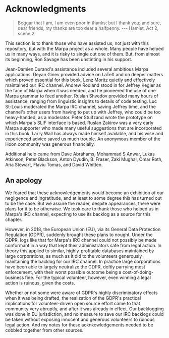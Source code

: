<!--
Copyright 2022 Jeffrey Kegler
This file is part of Marpa::R2.  Marpa::R2 is free software: you can
redistribute it and/or modify it under the terms of the GNU Lesser
General Public License as published by the Free Software Foundation,
either version 3 of the License, or (at your option) any later version.

Marpa::R2 is distributed in the hope that it will be useful,
but WITHOUT ANY WARRANTY; without even the implied warranty of
MERCHANTABILITY or FITNESS FOR A PARTICULAR PURPOSE.  See the GNU
Lesser General Public License for more details.

You should have received a copy of the GNU Lesser
General Public License along with Marpa::R2.  If not, see
http://www.gnu.org/licenses/.
-->

# Acknowledgments

> Beggar that I am, I am even poor in thanks; but I thank you;
> and sure, dear friends, my thanks are too dear a halfpenny.
> --- Hamlet, Act 2, scene 2

This section is to thank those who have assisted us,
not just with this repository,
but with the Marpa project as a whole.
Many people have helped us in many ways,
and it is risky
to single out one of them.
But, from almost its beginning,
Ron Savage has been unstinting in
his support.

Jean-Damien Durand's assistance included several ambitious
Marpa applications.
Deyan Ginev provided advice on LaTeX and
on deeper matters which proved essential for this book.
Lenz Moritz quietly and effectively maintained our IRC channel.
Andrew Rodland stood in for Jeffrey Kegler as the face of Marpa
when it was needed,
and he pioneered the use of one Marpa grammar
to feed another.
Ruslan Shvedov provided many hours of assistance,
ranging from linguistic insights to details of code testing.
Luc St-Louis moderated the Marpa IRC channel,
saving Jeffrey time,
and the channel's other users from having to put up with Jeffrey,
who could be too heavy-handed,
as a moderator.
Peter Stuifzand wrote the prototype on which Marpa's
SLIF interface is based.
Ruslan Zakirov was a very early Marpa supporter
who made many useful suggestions
that are incorporated in this book.
Larry Wall has always made himself available,
and his wise and experienced advice saved us much trouble.
An anonymous member of the Hoon community was generous
financially.

Additional help came from
Dave Abrahams,
Mohammad S Anwar,
Lukas Atkinson,
Peter Blackson,
Anton Dyudin,
B. Fraser,
Zaki Mughal,
Omar Roth,
Aria Stewart,
Flaviu Tomas,
and David Whitten.

## An apology

We feared that these acknowledgements would
become an exhibition of our negligence and ingratitude,
and at least to some degree this has turned out to be the case.
But we assure the reader,
despite appearances,
there were plans for it to be otherwise.
We took care to thank those who helped us
in Marpa's IRC channel,
expecting to use its backlog
as a source for this chapter.

However, in 2018, the European Union (EU),
via its General Data Protection Regulation (GDPR),
suddenly brought these plans to nought.
Under the GDPR,
logs like that for Marpa's IRC channel could not possibly be made
conformant in a way that kept their administrators safe from
legal action.
In theory this applied to similar, highly-profitable databases maintained
by large corporations,
as much as it did to the volunteers
generously maintaining the backlog for our IRC channel.
In practice large corporations have been able to largely neutralize the GDPR,
deftly parrying most enforcement,
with their worst possible outcome being a cost-of-doing-business fine.
For the typical volunteer, however, even winning a legal action is ruinous,
given the costs.

Whether or not some were aware of
GDPR's highly discriminatory effects
when it was being drafted,
the realization of the GDPR's practical implications
for volunteer-driven open source effort
came to that community very abruptly,
and after it was already in effect.
Our backlogging was done in EU jurisdiction,
and no measure to save our IRC backlogs
could be taken
without exposing innocent and generous volunteers
to ruinous legal action.
And my notes for these acknkowledgements
needed to be cobbled together from other sources.

